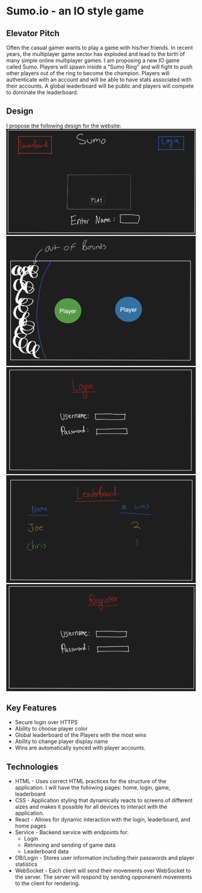 # Sumo.io - an IO style game

## Elevator Pitch
Often the casual gamer wants to play a game with his/her friends. In recent
years, the multiplayer game sector has exploded and lead to the birth of many
simple online multiplayer games. I am proposing a new IO game called Sumo.
Players will spawn inside a "Sumo Ring" and will fight to push other players out
of the ring to become the champion. Players will authenticate with an account
and will be able to have stats associated with their accounts. A global
leaderboard will be public and players will compete to dominate the leaderboard.

## Design
I propose the following design for the website:
![alt text](./images/home.png)
![alt text](./images/game.png)
![alt text](./images/login.png)
![alt text](./images/leaderboard.png)
![alt text](./images/register.png)



## Key Features
- Secure login over HTTPS
- Ability to choose player color
- Global leaderboard of the Players with the most wins
- Ability to change player display name
- Wins are automatically synced with player accounts.


## Technologies
- HTML - Uses correct HTML practices for the structure of the application. I will have the following pages: home, login, game, leaderboard
- CSS - Application styling that dynamically reacts to screens of different sizes and makes it possible for all devices to interact with the application.
- React - Allows for dynamic interaction with the login, leaderboard, and home pages
- Service - Backend service with endpoints for:
    - Login
    - Retrieving and sending of game data
    - Leaderboard data
- DB/Login - Stores user information including their passwords and player statistics
- WebSocket - Each client will send their movements over WebSocket to the server. The server will respond by sending opponenent movements to the client for rendering.